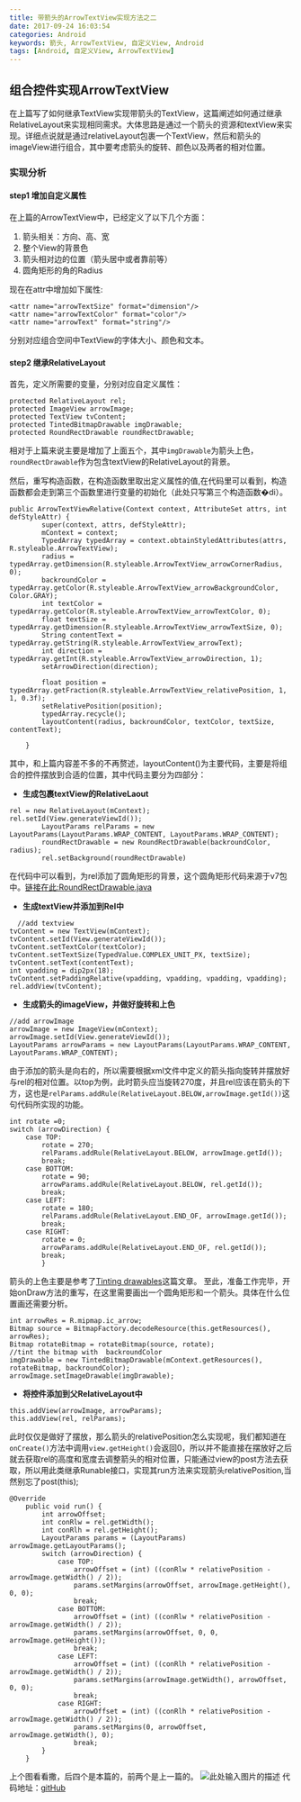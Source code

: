 ```yaml
---
title: 带箭头的ArrowTextView实现方法之二
date: 2017-09-24 16:03:54
categories: Android
keywords: 箭头, ArrowTextView, 自定义View, Android
tags: [Android, 自定义View, ArrowTextView]
---
```

## 组合控件实现ArrowTextView

 在上篇写了如何继承TextView实现带箭头的TextView，这篇阐述如何通过继承RelativeLayout来实现相同需求。大体思路是通过一个箭头的资源和textView来实现。详细点说就是通过relativeLayout包裹一个TextView，然后和箭头的imageView进行组合，其中要考虑箭头的旋转、颜色以及两者的相对位置。
 
### 实现分析

#### step1 增加自定义属性
在上篇的ArrowTextView中，已经定义了以下几个方面：

 1. 箭头相关：方向、高、宽
 2. 整个View的背景色
 3. 箭头相对边的位置（箭头居中或者靠前等）
 4. 圆角矩形的角的Radius

现在在attr中增加如下属性:
```
<attr name="arrowTextSize" format="dimension"/>
<attr name="arrowTextColor" format="color"/>
<attr name="arrowText" format="string"/>
```
分别对应组合空间中TextView的字体大小、颜色和文本。

#### step2 继承RelativeLayout
首先，定义所需要的变量，分别对应自定义属性：
```
protected RelativeLayout rel;
protected ImageView arrowImage;
protected TextView tvContent;
protected TintedBitmapDrawable imgDrawable;
protected RoundRectDrawable roundRectDrawable;
```
相对于上篇来说主要是增加了上面五个，其中`imgDrawable`为箭头上色，`roundRectDrawable`作为包含textView的RelativeLayout的背景。

然后，重写构造函数，在构造函数里取出定义属性的值,在代码里可以看到，构造函数都会走到第三个函数里进行变量的初始化（此处只写第三个构造函数�di）。
```
public ArrowTextViewRelative(Context context, AttributeSet attrs, int defStyleAttr) {
        super(context, attrs, defStyleAttr);
        mContext = context;
        TypedArray typedArray = context.obtainStyledAttributes(attrs, R.styleable.ArrowTextView);
        radius = typedArray.getDimension(R.styleable.ArrowTextView_arrowCornerRadius, 0);
        backroundColor = typedArray.getColor(R.styleable.ArrowTextView_arrowBackgroundColor, Color.GRAY);
        int textColor = typedArray.getColor(R.styleable.ArrowTextView_arrowTextColor, 0);
        float textSize = typedArray.getDimension(R.styleable.ArrowTextView_arrowTextSize, 0);
        String contentText = typedArray.getString(R.styleable.ArrowTextView_arrowText);
        int direction = typedArray.getInt(R.styleable.ArrowTextView_arrowDirection, 1);
        setArrowDirection(direction);

        float position = typedArray.getFraction(R.styleable.ArrowTextView_relativePosition, 1, 1, 0.3f);
        setRelativePosition(position);
        typedArray.recycle();
        layoutContent(radius, backroundColor, textColor, textSize, contentText);

    }
```
其中，和上篇内容差不多的不再赘述，layoutContent()为主要代码，主要是将组合的控件摆放到合适的位置，其中代码主要分为四部分：

 - **生成包裹textView的RelativeLaout**
```
rel = new RelativeLayout(mContext);
rel.setId(View.generateViewId());
        LayoutParams relParams = new LayoutParams(LayoutParams.WRAP_CONTENT, LayoutParams.WRAP_CONTENT);
        roundRectDrawable = new RoundRectDrawable(backroundColor, radius);
        rel.setBackground(roundRectDrawable)
```
在代码中可以看到，为rel添加了圆角矩形的背景，这个圆角矩形代码来源于v7包中。[链接在此:RoundRectDrawable.java][1]
 - **生成textView并添加到Rel中**
```
  //add textview
tvContent = new TextView(mContext);
tvContent.setId(View.generateViewId());
tvContent.setTextColor(textColor);
tvContent.setTextSize(TypedValue.COMPLEX_UNIT_PX, textSize);
tvContent.setText(contentText);
int vpadding = dip2px(18);
tvContent.setPaddingRelative(vpadding, vpadding, vpadding, vpadding);
rel.addView(tvContent);
```
 - **生成箭头的imageView，并做好旋转和上色**
```
//add arrowImage
arrowImage = new ImageView(mContext);
arrowImage.setId(View.generateViewId());
LayoutParams arrowParams = new LayoutParams(LayoutParams.WRAP_CONTENT, LayoutParams.WRAP_CONTENT);
```
由于添加的箭头是向右的，所以需要根据xml文件中定义的箭头指向旋转并摆放好与rel的相对位置。以top为例，此时箭头应当旋转270度，并且rel应该在箭头的下方，这也是`relParams.addRule(RelativeLayout.BELOW,arrowImage.getId())`这句代码所实现的功能。
```
int rotate =0;
switch (arrowDirection) {
    case TOP:
        rotate = 270;
        relParams.addRule(RelativeLayout.BELOW, arrowImage.getId());
        break;
    case BOTTOM:
        rotate = 90;
        arrowParams.addRule(RelativeLayout.BELOW, rel.getId());
        break;
    case LEFT:
        rotate = 180;
        relParams.addRule(RelativeLayout.END_OF, arrowImage.getId());
        break;
    case RIGHT:
        rotate = 0;
        arrowParams.addRule(RelativeLayout.END_OF, rel.getId());
        break;
        }
```
箭头的上色主要是参考了[Tinting drawables][2]这篇文章。
至此，准备工作完毕，开始onDraw方法的重写，在这里需要画出一个圆角矩形和一个箭头。具体在什么位置画还需要分析。
```
int arrowRes = R.mipmap.ic_arrow;
Bitmap source = BitmapFactory.decodeResource(this.getResources(), arrowRes);
Bitmap rotateBitmap = rotateBitmap(source, rotate);
//tint the bitmap with  backroundColor
imgDrawable = new TintedBitmapDrawable(mContext.getResources(), rotateBitmap, backroundColor);
arrowImage.setImageDrawable(imgDrawable);
```
 - **将控件添加到父RelativeLayout中**
```
this.addView(arrowImage, arrowParams);
this.addView(rel, relParams);
```
此时仅仅是做好了摆放，那么箭头的relativePosition怎么实现呢，我们都知道在`onCreate()`方法中调用`view.getHeight()`会返回0，所以并不能直接在摆放好之后就去获取rel的高度和宽度去调整箭头的相对位置，只能通过view的post方法去获取，所以用此类继承Runable接口，实现其run方法来实现箭头relativePosition,当然别忘了post(this);
```
@Override
    public void run() {
        int arrowOffset;
        int conRlw = rel.getWidth();
        int conRlh = rel.getHeight();
        LayoutParams params = (LayoutParams) arrowImage.getLayoutParams();
        switch (arrowDirection) {
            case TOP:
                arrowOffset = (int) ((conRlw * relativePosition - arrowImage.getWidth() / 2));
                params.setMargins(arrowOffset, arrowImage.getHeight(), 0, 0);
                break;
            case BOTTOM:
                arrowOffset = (int) ((conRlw * relativePosition - arrowImage.getWidth() / 2));
                params.setMargins(arrowOffset, 0, 0, arrowImage.getHeight());
                break;
            case LEFT:
                arrowOffset = (int) ((conRlh * relativePosition - arrowImage.getWidth() / 2));
                params.setMargins(arrowImage.getWidth(), arrowOffset, 0, 0);
                break;
            case RIGHT:
                arrowOffset = (int) ((conRlh * relativePosition - arrowImage.getWidth() / 2));
                params.setMargins(0, arrowOffset, arrowImage.getWidth(), 0);
                break;
        }
    }
```
上个图看看撒，后四个是本篇的，前两个是上一篇的。
![此处输入图片的描述][3]
代码地址：[gitHub][4]


  [1]: https://chromium.googlesource.com/android_tools/+/78ccfd5f7e4880597fd90c61453a3be0e7aee5f0/sdk/sources/android-21/android/support/v7/widget/RoundRectDrawable.java
  [2]: http://andraskindler.com/blog/2015/tinting_drawables/
  [3]: http://oi5p36v0h.bkt.clouddn.com/Screenshot_20170105-122745.png
  [4]: https://github.com/duanjobs/ArrowTextView
